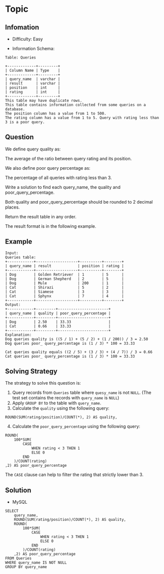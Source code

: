 # Topic

## Infomation

* Difficulty: Easy

* Information Schema:

```
Table: Queries

+-------------+---------+
| Column Name | Type    |
+-------------+---------+
| query_name  | varchar |
| result      | varchar |
| position    | int     |
| rating      | int     |
+-------------+---------+
This table may have duplicate rows.
This table contains information collected from some queries on a database.
The position column has a value from 1 to 500.
The rating column has a value from 1 to 5. Query with rating less than 3 is a poor query.
```

## Question

We define query quality as:

The average of the ratio between query rating and its position.

We also define poor query percentage as:

The percentage of all queries with rating less than 3.

Write a solution to find each query_name, the quality and poor_query_percentage.

Both quality and poor_query_percentage should be rounded to 2 decimal places.

Return the result table in any order.

The result format is in the following example.

## Example

```
Input: 
Queries table:
+------------+-------------------+----------+--------+
| query_name | result            | position | rating |
+------------+-------------------+----------+--------+
| Dog        | Golden Retriever  | 1        | 5      |
| Dog        | German Shepherd   | 2        | 5      |
| Dog        | Mule              | 200      | 1      |
| Cat        | Shirazi           | 5        | 2      |
| Cat        | Siamese           | 3        | 3      |
| Cat        | Sphynx            | 7        | 4      |
+------------+-------------------+----------+--------+
Output: 
+------------+---------+-----------------------+
| query_name | quality | poor_query_percentage |
+------------+---------+-----------------------+
| Dog        | 2.50    | 33.33                 |
| Cat        | 0.66    | 33.33                 |
+------------+---------+-----------------------+
Explanation: 
Dog queries quality is ((5 / 1) + (5 / 2) + (1 / 200)) / 3 = 2.50
Dog queries poor_ query_percentage is (1 / 3) * 100 = 33.33

Cat queries quality equals ((2 / 5) + (3 / 3) + (4 / 7)) / 3 = 0.66
Cat queries poor_ query_percentage is (1 / 3) * 100 = 33.33
```

## Solving Strategy

The strategy to solve this question is:

1. Query records from `Queries` table where `quesy_name` is not `NULL`. (The test set contains the records with `query_name` is `NULL`)
2. Apply `GROUP BY` to the table with `query_name`.
3. Calculate the `quality` using the following query:

```
ROUND(SUM(rating/position)/COUNT(*), 2) AS quality,
```

4. Calculate the `poor_query_percentage` using the following query:

```
ROUND(
    100*SUM(
        CASE
            WHEN rating < 3 THEN 1
            ELSE 0
        END
    )/COUNT(rating)
,2) AS poor_query_percentage
```

The `CASE` clause can help to filter the rating that strictly lower than 3.

## Solution

* MySQL

```
SELECT 
    query_name,
    ROUND(SUM(rating/position)/COUNT(*), 2) AS quality,
    ROUND(
        100*SUM(
            CASE
                WHEN rating < 3 THEN 1
                ELSE 0
            END
        )/COUNT(rating)
    ,2) AS poor_query_percentage
FROM Queries
WHERE query_name IS NOT NULL
GROUP BY query_name
```